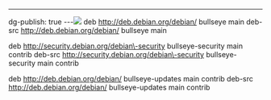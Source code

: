 ---
dg-publish: true
---![](../fetched_images\debian.jpg)
deb http://deb.debian.org/debian/ bullseye main
deb\-src http://deb.debian.org/debian/ bullseye main

deb http://security.debian.org/debian\-security bullseye\-security main contrib
deb\-src http://security.debian.org/debian\-security bullseye\-security main contrib

deb http://deb.debian.org/debian/ bullseye\-updates main contrib
deb\-src http://deb.debian.org/debian/ bullseye\-updates main contrib
